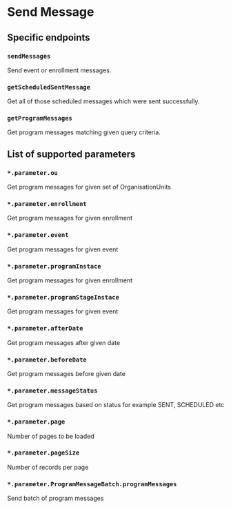 # Send Message

## Specific endpoints

### `sendMessages`

Send event or enrollment messages.

### `getScheduledSentMessage`

Get all of those scheduled messages which were sent successfully.

### `getProgramMessages`

Get program messages matching given query criteria.

## List of supported parameters

### `*.parameter.ou`

Get program messages for given set of OrganisationUnits

### `*.parameter.enrollment`

Get program messages for given enrollment

### `*.parameter.event`

Get program messages for given event

### `*.parameter.programInstace`

Get program messages for given enrollment

### `*.parameter.programStageInstace`

Get program messages for given event

### `*.parameter.afterDate`

Get program messages after given date

### `*.parameter.beforeDate`

Get program messages before given date

### `*.parameter.messageStatus`

Get program messages based on status for example SENT, SCHEDULED etc

### `*.parameter.page`

Number of pages to be loaded

### `*.parameter.pageSize`

Number of records per page

### `*.parameter.ProgramMessageBatch.programMessages`

Send batch of program messages